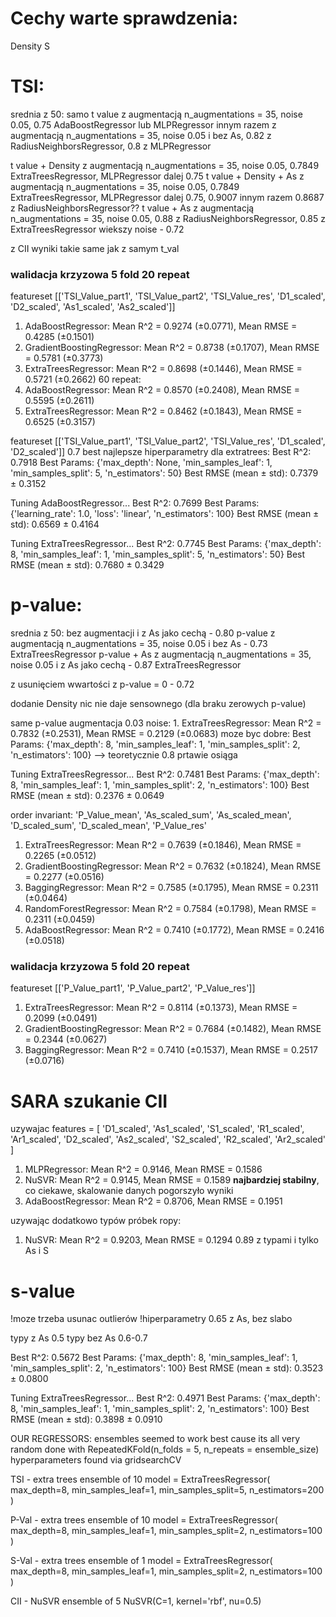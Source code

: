 
# Cechy warte sprawdzenia:
Density
S

# TSI:

srednia z 50:
samo t value z augmentacją n_augmentations = 35, noise 0.05,  0.75 AdaBoostRegressor lub MLPRegressor
innym razem z augmentacją n_augmentations = 35, noise 0.05 i bez As, 0.82 z RadiusNeighborsRegressor, 0.8 z MLPRegressor

t value + Density z augmentacją n_augmentations = 35, noise 0.05,  0.7849 ExtraTreesRegressor, MLPRegressor dalej 0.75
t value + Density + As z augmentacją n_augmentations = 35, noise 0.05,  0.7849 ExtraTreesRegressor, MLPRegressor dalej 0.75, 0.9007 innym razem 0.8687 z RadiusNeighborsRegressor??
t value + As z augmentacją n_augmentations = 35, noise 0.05, 0.88 z RadiusNeighborsRegressor, 0.85 z ExtraTreesRegressor
wiekszy noise - 0.72

z CII wyniki takie same jak z samym t_val


### walidacja krzyzowa 5 fold 20 repeat 
featureset [['TSI_Value_part1', 'TSI_Value_part2', 'TSI_Value_res', 'D1_scaled', 'D2_scaled', 'As1_scaled', 'As2_scaled']]
1. AdaBoostRegressor: Mean R^2 = 0.9274 (±0.0771), Mean RMSE = 0.4285 (±0.1501)
2. GradientBoostingRegressor: Mean R^2 = 0.8738 (±0.1707), Mean RMSE = 0.5781 (±0.3773)
3. ExtraTreesRegressor: Mean R^2 = 0.8698 (±0.1446), Mean RMSE = 0.5721 (±0.2662)
60 repeat:
1. AdaBoostRegressor: Mean R^2 = 0.8570 (±0.2408), Mean RMSE = 0.5595 (±0.2611)
2. ExtraTreesRegressor: Mean R^2 = 0.8462 (±0.1843), Mean RMSE = 0.6525 (±0.3157)


featureset [['TSI_Value_part1', 'TSI_Value_part2', 'TSI_Value_res', 'D1_scaled', 'D2_scaled']]
0.7 best
najlepsze hiperparametry dla extratrees:
Best R^2: 0.7918
Best Params: {'max_depth': None, 'min_samples_leaf': 1, 'min_samples_split': 5, 'n_estimators': 50}
Best RMSE (mean ± std): 0.7379 ± 0.3152


Tuning AdaBoostRegressor...
Best R^2: 0.7699
Best Params: {'learning_rate': 1.0, 'loss': 'linear', 'n_estimators': 100}
Best RMSE (mean ± std): 0.6569 ± 0.4164

Tuning ExtraTreesRegressor...
Best R^2: 0.7745
Best Params: {'max_depth': 8, 'min_samples_leaf': 1, 'min_samples_split': 5, 'n_estimators': 50}
Best RMSE (mean ± std): 0.7680 ± 0.3429


# p-value:

srednia z 50:
bez augmentacji i z As jako cechą - 0.80
p-value z augmentacją n_augmentations = 35, noise 0.05 i bez As - 0.73 ExtraTreesRegressor
p-value + As z augmentacją n_augmentations = 35, noise 0.05 i z As jako cechą - 0.87 ExtraTreesRegressor

z usunięciem wwartości z p-value = 0 - 0.72

dodanie Density nic nie daje sensownego (dla braku zerowych p-value)


same p-value augmentacja 0.03 noise: 1. ExtraTreesRegressor: Mean R^2 = 0.7832 (±0.2531), Mean RMSE = 0.2129 (±0.0683)
moze byc dobre: Best Params: {'max_depth': 8, 'min_samples_leaf': 1, 'min_samples_split': 2, 'n_estimators': 100} --> teoretycznie 0.8 prtawie osiąga

Tuning ExtraTreesRegressor...
Best R^2: 0.7481
Best Params: {'max_depth': 8, 'min_samples_leaf': 1, 'min_samples_split': 2, 'n_estimators': 100}
Best RMSE (mean ± std): 0.2376 ± 0.0649


order invariant:
'P_Value_mean',
'As_scaled_sum', 'As_scaled_mean',
'D_scaled_sum', 'D_scaled_mean',
'P_Value_res'
1. ExtraTreesRegressor: Mean R^2 = 0.7639 (±0.1846), Mean RMSE = 0.2265 (±0.0512)
2. GradientBoostingRegressor: Mean R^2 = 0.7632 (±0.1824), Mean RMSE = 0.2277 (±0.0516)
3. BaggingRegressor: Mean R^2 = 0.7585 (±0.1795), Mean RMSE = 0.2311 (±0.0464)
4. RandomForestRegressor: Mean R^2 = 0.7584 (±0.1798), Mean RMSE = 0.2311 (±0.0459)
5. AdaBoostRegressor: Mean R^2 = 0.7410 (±0.1772), Mean RMSE = 0.2416 (±0.0518)


### walidacja krzyzowa 5 fold 20 repeat

featureset [['P_Value_part1', 'P_Value_part2', 'P_Value_res']]
1. ExtraTreesRegressor: Mean R^2 = 0.8114 (±0.1373), Mean RMSE = 0.2099 (±0.0491)
2. GradientBoostingRegressor: Mean R^2 = 0.7684 (±0.1482), Mean RMSE = 0.2344 (±0.0627)
3. BaggingRegressor: Mean R^2 = 0.7410 (±0.1537), Mean RMSE = 0.2517 (±0.0716)

# SARA szukanie CII
uzywajac features = [
        'D1_scaled', 'As1_scaled',  'S1_scaled', 'R1_scaled', 'Ar1_scaled',
        'D2_scaled', 'As2_scaled', 'S2_scaled', 'R2_scaled', 'Ar2_scaled'
    ]
1. MLPRegressor: Mean R^2 = 0.9146, Mean RMSE = 0.1586
2. NuSVR: Mean R^2 = 0.9145, Mean RMSE = 0.1589 **najbardziej stabilny**, co ciekawe, skalowanie danych pogorszyło wyniki
3. AdaBoostRegressor: Mean R^2 = 0.8706, Mean RMSE = 0.1951

uzywając dodatkowo typów próbek ropy:
1. NuSVR: Mean R^2 = 0.9203, Mean RMSE = 0.1294
0.89 z typami i tylko As i S

# s-value
!moze trzeba usunac outlierów
!hiperparametry
0.65 z As, bez slabo

typy z As 0.5
typy bez As 0.6-0.7


Best R^2: 0.5672 Best Params: {'max_depth': 8, 'min_samples_leaf': 1, 'min_samples_split': 2, 'n_estimators': 100}
Best RMSE (mean ± std): 0.3523 ± 0.0800

Tuning ExtraTreesRegressor...
Best R^2: 0.4971
Best Params: {'max_depth': 8, 'min_samples_leaf': 1, 'min_samples_split': 2, 'n_estimators': 100}
Best RMSE (mean ± std): 0.3898 ± 0.0910


OUR REGRESSORS:
ensembles seemed to work best cause its all very random
done with RepeatedKFold(n_folds = 5, n_repeats = ensemble_size)
hyperparameters found via gridsearchCV

TSI - extra trees ensemble of 10
model = ExtraTreesRegressor(
            max_depth=8,
            min_samples_leaf=1,
            min_samples_split=5,
            n_estimators=200
        )

P-Val - extra trees ensemble of 10
 model = ExtraTreesRegressor(
            max_depth=8,
            min_samples_leaf=1,
            min_samples_split=2,
            n_estimators=100
        )

S-Val - extra trees ensemble of 1
 model = ExtraTreesRegressor(
            max_depth=8,
            min_samples_leaf=1,
            min_samples_split=2,
            n_estimators=100
        )

CII - NuSVR ensemble of 5
NuSVR(C=1, kernel='rbf', nu=0.5)
